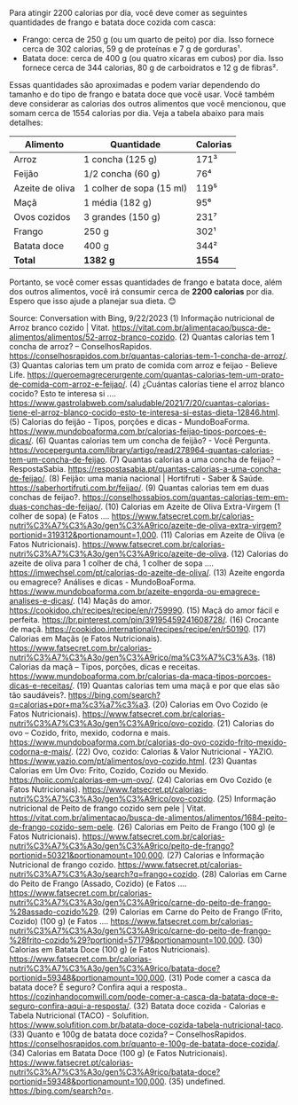 Para atingir 2200 calorias por dia, você deve comer as seguintes quantidades de frango e batata doce cozida com casca:

- Frango: cerca de 250 g (ou um quarto de peito) por dia. Isso fornece cerca de 302 calorias, 59 g de proteínas e 7 g de gorduras¹.
- Batata doce: cerca de 400 g (ou quatro xícaras em cubos) por dia. Isso fornece cerca de 344 calorias, 80 g de carboidratos e 12 g de fibras².

Essas quantidades são aproximadas e podem variar dependendo do tamanho e do tipo de frango e batata doce que você usar. Você também deve considerar as calorias dos outros alimentos que você mencionou, que somam cerca de 1554 calorias por dia. Veja a tabela abaixo para mais detalhes:

| Alimento | Quantidade | Calorias |
| --- | --- | --- |
| Arroz | 1 concha (125 g) | 171³ |
| Feijão | 1/2 concha (60 g) | 76⁴ |
| Azeite de oliva | 1 colher de sopa (15 ml) | 119⁵ |
| Maçã | 1 média (182 g) | 95⁶ |
| Ovos cozidos | 3 grandes (150 g) | 231⁷ |
| Frango | 250 g | 302¹ |
| Batata doce | 400 g | 344² |
| **Total** | **1382 g** | **1554** |

Portanto, se você comer essas quantidades de frango e batata doce, além dos outros alimentos, você irá consumir cerca de **2200 calorias** por dia. Espero que isso ajude a planejar sua dieta. 😊

Source: Conversation with Bing, 9/22/2023
(1) Informação nutricional de Arroz branco cozido | Vitat. https://vitat.com.br/alimentacao/busca-de-alimentos/alimentos/52-arroz-branco-cozido.
(2) Quantas calorias tem 1 concha de arroz? – ConselhosRapidos. https://conselhosrapidos.com.br/quantas-calorias-tem-1-concha-de-arroz/.
(3) Quantas calorias tem um prato de comida com arroz e feijao - Believe Life. https://queroemagrecerurgente.com/quantas-calorias-tem-um-prato-de-comida-com-arroz-e-feijao/.
(4) ¿Cuántas calorías tiene el arroz blanco cocido? Esto te interesa si .... https://www.gastrolabweb.com/saludable/2021/7/20/cuantas-calorias-tiene-el-arroz-blanco-cocido-esto-te-interesa-si-estas-dieta-12846.html.
(5) Calorias do feijão - Tipos, porções e dicas - MundoBoaForma. https://www.mundoboaforma.com.br/calorias-feijao-tipos-porcoes-e-dicas/.
(6) Quantas calorias tem um concha de feijão? - Você Pergunta. https://vocepergunta.com/library/artigo/read/278964-quantas-calorias-tem-um-concha-de-feijao.
(7) Quantas calorias a uma concha de feijao? – RespostaSabia. https://respostasabia.pt/quantas-calorias-a-uma-concha-de-feijao/.
(8) Feijão: uma mania nacional | Hortifruti - Saber & Saúde. https://saberhortifruti.com.br/feijao/.
(9) Quantas calorias tem em duas conchas de feijao?. https://conselhossabios.com/quantas-calorias-tem-em-duas-conchas-de-feijao/.
(10) Calorias em Azeite de Oliva Extra-Virgem (1 colher de sopa) (e Fatos .... https://www.fatsecret.com.br/calorias-nutri%C3%A7%C3%A3o/gen%C3%A9rico/azeite-de-oliva-extra-virgem?portionid=319312&portionamount=1,000.
(11) Calorias em Azeite de Oliva (e Fatos Nutricionais). https://www.fatsecret.com.br/calorias-nutri%C3%A7%C3%A3o/gen%C3%A9rico/azeite-de-oliva.
(12) Calorias do azeite de oliva para 1 colher de chá, 1 colher de sopa .... https://imwechsel.com/pt/calorias-do-azeite-de-oliva/.
(13) Azeite engorda ou emagrece? Análises e dicas - MundoBoaForma. https://www.mundoboaforma.com.br/azeite-engorda-ou-emagrece-analises-e-dicas/.
(14) Maçãs do amor. https://cookidoo.ch/recipes/recipe/en/r759990.
(15) Maçã do amor fácil e perfeita. https://br.pinterest.com/pin/39195459241608728/.
(16) Crocante de maçã. https://cookidoo.international/recipes/recipe/en/r50190.
(17) Calorias em Maçãs (e Fatos Nutricionais). https://www.fatsecret.com.br/calorias-nutri%C3%A7%C3%A3o/gen%C3%A9rico/ma%C3%A7%C3%A3s.
(18) Calorias da maçã – Tipos, porções, dicas e receitas. https://www.mundoboaforma.com.br/calorias-da-maca-tipos-porcoes-dicas-e-receitas/.
(19) Quantas calorias tem uma maçã e por que elas são tão saudáveis?. https://bing.com/search?q=calorias+por+ma%c3%a7%c3%a3.
(20) Calorias em Ovo Cozido (e Fatos Nutricionais). https://www.fatsecret.com.br/calorias-nutri%C3%A7%C3%A3o/gen%C3%A9rico/ovo-cozido.
(21) Calorias do ovo – Cozido, frito, mexido, codorna e mais. https://www.mundoboaforma.com.br/calorias-do-ovo-cozido-frito-mexido-codorna-e-mais/.
(22) Ovo, cozido: Calorias & Valor Nutricional - YAZIO. https://www.yazio.com/pt/alimentos/ovo-cozido.html.
(23) Quantas Calorias em Um Ovo: Frito, Cozido, Cozido ou Mexido. https://hoiic.com/calorias-em-um-ovo/.
(24) Calorias em Ovo Cozido (e Fatos Nutricionais). https://www.fatsecret.pt/calorias-nutri%C3%A7%C3%A3o/gen%C3%A9rico/ovo-cozido.
(25) Informação nutricional de Peito de frango cozido sem pele | Vitat. https://vitat.com.br/alimentacao/busca-de-alimentos/alimentos/1684-peito-de-frango-cozido-sem-pele.
(26) Calorias em Peito de Frango (100 g) (e Fatos Nutricionais). https://www.fatsecret.com.br/calorias-nutri%C3%A7%C3%A3o/gen%C3%A9rico/peito-de-frango?portionid=50321&portionamount=100,000.
(27) Calorias e Informação Nutricional de frango cozido. https://www.fatsecret.pt/calorias-nutri%C3%A7%C3%A3o/search?q=frango+cozido.
(28) Calorias em Carne do Peito de Frango (Assado, Cozido) (e Fatos .... https://www.fatsecret.com.br/calorias-nutri%C3%A7%C3%A3o/gen%C3%A9rico/carne-do-peito-de-frango-%28assado-cozido%29.
(29) Calorias em Carne do Peito de Frango (Frito, Cozido) (100 g) (e Fatos .... https://www.fatsecret.com.br/calorias-nutri%C3%A7%C3%A3o/gen%C3%A9rico/carne-do-peito-de-frango-%28frito-cozido%29?portionid=57179&portionamount=100,000.
(30) Calorias em Batata Doce (100 g) (e Fatos Nutricionais). https://www.fatsecret.com.br/calorias-nutri%C3%A7%C3%A3o/gen%C3%A9rico/batata-doce?portionid=59348&portionamount=100,000.
(31) Pode comer a casca da batata doce? É seguro? Confira aqui a resposta.. https://cozinhandocomwill.com/pode-comer-a-casca-da-batata-doce-e-seguro-confira-aqui-a-resposta/.
(32) Batata doce cozida - Calorias e Tabela Nutricional (TACO) - Solufition. https://www.solufition.com.br/batata-doce-cozida-tabela-nutricional-taco.
(33) Quanto e 100g de batata doce cozida? – ConselhosRapidos. https://conselhosrapidos.com.br/quanto-e-100g-de-batata-doce-cozida/.
(34) Calorias em Batata Doce (100 g) (e Fatos Nutricionais). https://www.fatsecret.pt/calorias-nutri%C3%A7%C3%A3o/gen%C3%A9rico/batata-doce?portionid=59348&portionamount=100,000.
(35) undefined. https://bing.com/search?q=.